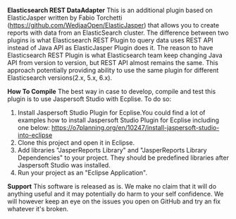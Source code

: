 **Elasticsearch REST DataAdapter**
This is an additional plugin based on ElasticJasper written by Fabio Torchetti (https://github.com/WedjaaOpen/ElasticJasper) that allows you to create reports with data from an ElasticSearch cluster.
The difference between two plugins is what Elasticsearch REST Plugin to query data uses REST API instead of Java API as ElasticJasper Plugin does it. 
The reason to have Elasticsearch REST Plugin is what Elasticsearch team keep changing Java API from version to version, but REST API almost remains the same. 
This approach potentially providing ability to use the same plugin for different Elasticsearch versions(2.x, 5.x, 6.x).

**How To Compile**
The best way in case to develop, compile and test this plugin is to use Jaspersoft Studio with Ecplise. To do so:
1. Install Jaspersoft Studio Plugin for Ecplise.You could find a lot of examples how to install Jaspersoft Studio Plugin for Ecplise including one below: 
https://o7planning.org/en/10247/install-jaspersoft-studio-into-eclipse
2. Clone this project and open it in Eclipse.
3. Add libraries "JasperReports Library" and "JasperReports Library Dependencies" to your project. They should be predefined libraries after Jaspersoft Studio was installed.
4. Run your project as an "Eclipse Application".

**Support**
This software is released as is. We make no claim that it will do anything useful and it may potentially do harm to your self confidence. We will however keep an eye on the issues you open on GitHub and try an fix whatever it's broken.
